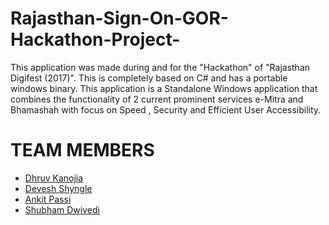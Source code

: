 # Rajasthan-Sign-On-GOR-Hackathon-Project-
This application was made during and for the "Hackathon" of "Rajasthan Digifest (2017)". This is completely based on C# and has a portable windows binary. This application is a Standalone Windows application that combines the functionality of 2 current prominent services e-Mitra and Bhamashah with focus on Speed , Security and Efficient User Accessibility.

# TEAM MEMBERS

* [Dhruv Kanojia](https://github.com/Xonshiz)
* [Devesh Shyngle](https://github.com/deveshyngle)
* [Ankit Passi](https://github.com/ankitpassi141)
* [Shubham Dwivedi](https://github.com/shubham1706)

